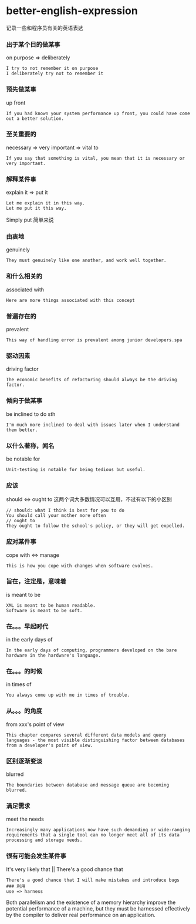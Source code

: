 # better-english-expression
记录一些和程序员有关的英语表达

### 出于某个目的做某事

on purpose => deliberately
```
I try to not remember it on purpose
I deliberately try not to remember it
```
### 预先做某事
up front
```
If you had known your system performance up front, you could have come out a better solution.
```
### 至关重要的
necessary => very important => vital to
```
If you say that something is vital, you mean that it is necessary or very important.
```
### 解释某件事
explain it => put it
```
Let me explain it in this way.
Let me put it this way.
```
Simply put 简单来说

### 由衷地
genuinely
```
They must genuinely like one another, and work well together.
```

### 和什么相关的
associated with
```
Here are more things associated with this concept
```

### 普遍存在的
prevalent
```
This way of handling error is prevalent among junior developers.spa
```

### 驱动因素
driving factor
```
The economic benefits of refactoring should always be the driving factor.
```

### 倾向于做某事
be inclined to do sth
```
I'm much more inclined to deal with issues later when I understand them better.
```

### 以什么著称，闻名
be notable for
```
Unit-testing is notable for being tedious but useful.
```

### 应该
should <=> ought to
这两个词大多数情况可以互用，不过有以下的小区别
```
// should: what I think is best for you to do
You should call your mother more often
// ought to
They ought to follow the school's policy, or they will get expelled.
```

### 应对某件事
cope with <=> manage
```
This is how you cope with changes when software evolves.
```

### 旨在，注定是，意味着
is meant to be
```
XML is meant to be human readable.
Software is meant to be soft.
```

### 在。。。早起时代
in the early days of
```
In the early days of computing, programmers developed on the bare hardware in the hardware's language.
```

### 在。。。的时候
in times of
```
You always come up with me in times of trouble.
```

### 从。。。的角度
from xxx's point of view
```
This chapter compares several different data models and query languages - the most visible distinguishing factor between databases from a developer's point of view.
```

### 区别逐渐变淡
blurred
```
The boundaries between database and message queue are becoming blurred.
```

### 满足需求
meet the needs
```
Increasingly many applications now have such demanding or wide-ranging requirements that a single tool can no longer meet all of its data processing and storage needs.
```

### 很有可能会发生某件事
It's very likely that || There's a good chance that
```
There's a good chance that I will make mistakes and introduce bugs
### 利用
use => harness
```
Both parallelism and the existence of a memory hierarchy improve the potential performance of a machine, but they must be harnessed effectively by the compiler to deliver real performance on an application.
```